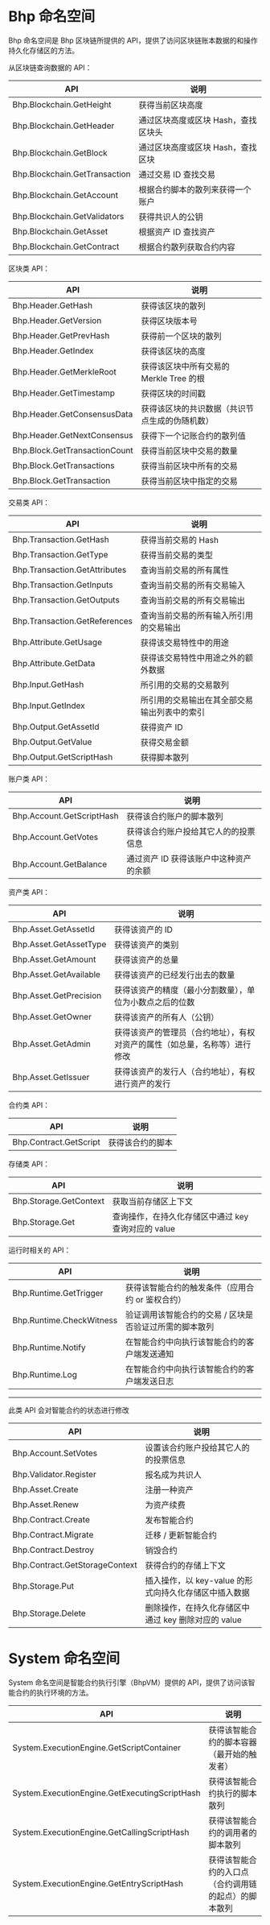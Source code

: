 # Bhp 命名空间

Bhp 命名空间是 Bhp 区块链所提供的 API，提供了访问区块链账本数据的和操作持久化存储区的方法。

从区块链查询数据的 API：

| API                           | 说明                                |
| ----------------------------- | ----------------------------------- |
| Bhp.Blockchain.GetHeight      | 获得当前区块高度                    |
| Bhp.Blockchain.GetHeader      | 通过区块高度或区块 Hash，查找区块头 |
| Bhp.Blockchain.GetBlock       | 通过区块高度或区块 Hash，查找区块   |
| Bhp.Blockchain.GetTransaction | 通过交易 ID 查找交易                |
| Bhp.Blockchain.GetAccount     | 根据合约脚本的散列来获得一个账户    |
| Bhp.Blockchain.GetValidators  | 获得共识人的公钥                    |
| Bhp.Blockchain.GetAsset       | 根据资产 ID 查找资产                |
| Bhp.Blockchain.GetContract    | 根据合约散列获取合约内容            |

区块类 API：

| API                           | 说明                                           |
| ----------------------------- | ---------------------------------------------- |
| Bhp.Header.GetHash            | 获得该区块的散列                               |
| Bhp.Header.GetVersion         | 获得区块版本号                                 |
| Bhp.Header.GetPrevHash        | 获得前一个区块的散列                           |
| Bhp.Header.GetIndex           | 获得该区块的高度                               |
| Bhp.Header.GetMerkleRoot      | 获得该区块中所有交易的 Merkle Tree 的根        |
| Bhp.Header.GetTimestamp       | 获得区块的时间戳                               |
| Bhp.Header.GetConsensusData   | 获得该区块的共识数据（共识节点生成的伪随机数） |
| Bhp.Header.GetNextConsensus   | 获得下一个记账合约的散列值                     |
| Bhp.Block.GetTransactionCount | 获得当前区块中交易的数量                       |
| Bhp.Block.GetTransactions     | 获得当前区块中所有的交易                       |
| Bhp.Block.GetTransaction      | 获得当前区块中指定的交易                       |

交易类 API：

| API                           | 说明                                         |
| ----------------------------- | -------------------------------------------- |
| Bhp.Transaction.GetHash       | 获得当前交易的 Hash                          |
| Bhp.Transaction.GetType       | 获得当前交易的类型                           |
| Bhp.Transaction.GetAttributes | 查询当前交易的所有属性                       |
| Bhp.Transaction.GetInputs     | 查询当前交易的所有交易输入                   |
| Bhp.Transaction.GetOutputs    | 查询当前交易的所有交易输出                   |
| Bhp.Transaction.GetReferences | 查询当前交易的所有输入所引用的交易输出       |
| Bhp.Attribute.GetUsage        | 获得该交易特性中的用途                       |
| Bhp.Attribute.GetData         | 获得该交易特性中用途之外的额外数据           |
| Bhp.Input.GetHash             | 所引用的交易的交易散列                       |
| Bhp.Input.GetIndex            | 所引用的交易输出在其全部交易输出列表中的索引 |
| Bhp.Output.GetAssetId         | 获得资产 ID                                  |
| Bhp.Output.GetValue           | 获得交易金额                                 |
| Bhp.Output.GetScriptHash      | 获得脚本散列                                 |

账户类 API：

| API                       | 说明                                   |
| ------------------------- | -------------------------------------- |
| Bhp.Account.GetScriptHash | 获得该合约账户的脚本散列               |
| Bhp.Account.GetVotes      | 获得该合约账户投给其它人的的投票信息   |
| Bhp.Account.GetBalance    | 通过资产 ID 获得该账户中这种资产的余额 |

资产类 API：

| API                    | 说明                                                         |
| ---------------------- | ------------------------------------------------------------ |
| Bhp.Asset.GetAssetId   | 获得该资产的 ID                                              |
| Bhp.Asset.GetAssetType | 获得该资产的类别                                             |
| Bhp.Asset.GetAmount    | 获得该资产的总量                                             |
| Bhp.Asset.GetAvailable | 获得该资产的已经发行出去的数量                               |
| Bhp.Asset.GetPrecision | 获得该资产的精度（最小分割数量），单位为小数点之后的位数     |
| Bhp.Asset.GetOwner     | 获得该资产的所有人（公钥）                                   |
| Bhp.Asset.GetAdmin     | 获得该资产的管理员（合约地址），有权对资产的属性（如总量，名称等）进行修改 |
| Bhp.Asset.GetIssuer    | 获得该资产的发行人（合约地址），有权进行资产的发行           |

合约类 API：

| API                    | 说明             |
| ---------------------- | ---------------- |
| Bhp.Contract.GetScript | 获得该合约的脚本 |

存储类 API：

| API                    | 说明                                                |
| ---------------------- | --------------------------------------------------- |
| Bhp.Storage.GetContext | 获取当前存储区上下文                                |
| Bhp.Storage.Get        | 查询操作，在持久化存储区中通过 key 查询对应的 value |

运行时相关的 API：

| API                      | 说明                                                    |
| ------------------------ | ------------------------------------------------------- |
| Bhp.Runtime.GetTrigger   | 获得该智能合约的触发条件（应用合约 or 鉴权合约）        |
| Bhp.Runtime.CheckWitness | 验证调用该智能合约的交易 / 区块是否验证过所需的脚本散列 |
| Bhp.Runtime.Notify       | 在智能合约中向执行该智能合约的客户端发送通知            |
| Bhp.Runtime.Log          | 在智能合约中向执行该智能合约的客户端发送日志            |

------

此类 API 会对智能合约的状态进行修改

| API                            | 说明                                                  |
| ------------------------------ | ----------------------------------------------------- |
| Bhp.Account.SetVotes           | 设置该合约账户投给其它人的的投票信息                  |
| Bhp.Validator.Register         | 报名成为共识人                                        |
| Bhp.Asset.Create               | 注册一种资产                                          |
| Bhp.Asset.Renew                | 为资产续费                                            |
| Bhp.Contract.Create            | 发布智能合约                                          |
| Bhp.Contract.Migrate           | 迁移 / 更新智能合约                                   |
| Bhp.Contract.Destroy           | 销毁合约                                              |
| Bhp.Contract.GetStorageContext | 获得合约的存储上下文                                  |
| Bhp.Storage.Put                | 插入操作，以 key-value 的形式向持久化存储区中插入数据 |
| Bhp.Storage.Delete             | 删除操作，在持久化存储区中通过 key 删除对应的 value   |

# System 命名空间

System 命名空间是智能合约执行引擎（BhpVM）提供的 API，提供了访问该智能合约的执行环境的方法。

| API                                           | 说明                                                 |
| --------------------------------------------- | ---------------------------------------------------- |
| System.ExecutionEngine.GetScriptContainer     | 获得该智能合约的脚本容器（最开始的触发者）           |
| System.ExecutionEngine.GetExecutingScriptHash | 获得该智能合约执行的脚本散列                         |
| System.ExecutionEngine.GetCallingScriptHash   | 获得该智能合约的调用者的脚本散列                     |
| System.ExecutionEngine.GetEntryScriptHash     | 获得该智能合约的入口点（合约调用链的起点）的脚本散列 |

